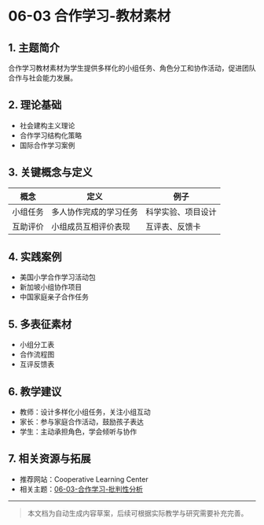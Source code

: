 # 06-03 合作学习-教材素材

## 1. 主题简介

合作学习教材素材为学生提供多样化的小组任务、角色分工和协作活动，促进团队合作与社会能力发展。

## 2. 理论基础

- 社会建构主义理论
- 合作学习结构化策略
- 国际合作学习案例

## 3. 关键概念与定义

| 概念 | 定义 | 例子 |
|------|------|------|
| 小组任务 | 多人协作完成的学习任务 | 科学实验、项目设计 |
| 互助评价 | 小组成员互相评价表现 | 互评表、反馈卡 |

## 4. 实践案例

- 美国小学合作学习活动包
- 新加坡小组协作项目
- 中国家庭亲子合作任务

## 5. 多表征素材

- 小组分工表
- 合作流程图
- 互评反馈表

## 6. 教学建议

- 教师：设计多样化小组任务，关注小组互动
- 家长：参与家庭合作活动，鼓励孩子表达
- 学生：主动承担角色，学会倾听与协作

## 7. 相关资源与拓展

- 推荐网站：Cooperative Learning Center
- 相关主题：[06-03-合作学习-批判性分析](./06-03-合作学习-批判性分析.md)

---

> 本文档为自动生成内容草案，后续可根据实际教学与研究需要补充完善。
